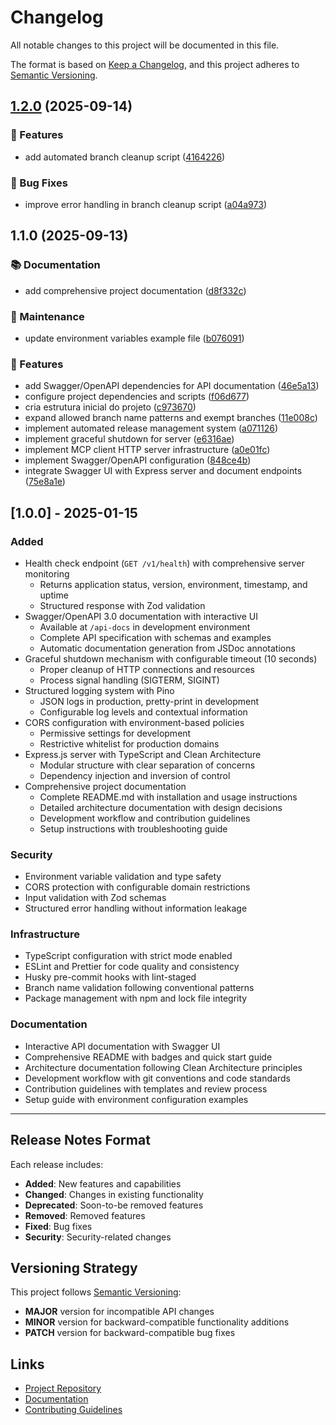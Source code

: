 # Changelog

All notable changes to this project will be documented in this file.

The format is based on [Keep a Changelog](https://keepachangelog.com/en/1.0.0/),
and this project adheres to [Semantic Versioning](https://semver.org/spec/v2.0.0.html).

## [1.2.0](https://github.com/GustavoSantosLeadLovers/LeadLovers.Api.MCPClient/compare/v1.1.0...v1.2.0) (2025-09-14)


### 🚀 Features

* add automated branch cleanup script ([4164226](https://github.com/GustavoSantosLeadLovers/LeadLovers.Api.MCPClient/commit/4164226611d0b9a26980dfb0053a6457d65fb5e1))


### 🐛 Bug Fixes

* improve error handling in branch cleanup script ([a04a973](https://github.com/GustavoSantosLeadLovers/LeadLovers.Api.MCPClient/commit/a04a973d4de550569ac4028200aee26f4e1709b4))

## 1.1.0 (2025-09-13)


### 📚 Documentation

* add comprehensive project documentation ([d8f332c](https://github.com/GustavoSantosLeadLovers/LeadLovers.Api.MCPClient/commit/d8f332c15434b8d37a8012c879b26594e6f4bd3c))


### 🔧 Maintenance

* update environment variables example file ([b076091](https://github.com/GustavoSantosLeadLovers/LeadLovers.Api.MCPClient/commit/b076091a064799eb9eae428d7e6360ea10b621f8))


### 🚀 Features

* add Swagger/OpenAPI dependencies for API documentation ([46e5a13](https://github.com/GustavoSantosLeadLovers/LeadLovers.Api.MCPClient/commit/46e5a1363ed9e979a238bedf4acfdb9c52f7f671))
* configure project dependencies and scripts ([f06d677](https://github.com/GustavoSantosLeadLovers/LeadLovers.Api.MCPClient/commit/f06d677c897e0d07931ca46322bc855d43dbe339))
* cria estrutura inicial do projeto ([c973670](https://github.com/GustavoSantosLeadLovers/LeadLovers.Api.MCPClient/commit/c973670337e291a088a3e910d88781253b9abd24))
* expand allowed branch name patterns and exempt branches ([11e008c](https://github.com/GustavoSantosLeadLovers/LeadLovers.Api.MCPClient/commit/11e008cd4c4d711169655c24259c6623d64561d3))
* implement automated release management system ([a071126](https://github.com/GustavoSantosLeadLovers/LeadLovers.Api.MCPClient/commit/a071126adf9c194678d4eafa613d2e5954d90d56))
* implement graceful shutdown for server ([e6316ae](https://github.com/GustavoSantosLeadLovers/LeadLovers.Api.MCPClient/commit/e6316ae8ad150d178e51a7b81a8a610acbd19f6e))
* implement MCP client HTTP server infrastructure ([a0e01fc](https://github.com/GustavoSantosLeadLovers/LeadLovers.Api.MCPClient/commit/a0e01fc93a069bebf860c850e59df35691722e58))
* implement Swagger/OpenAPI configuration ([848ce4b](https://github.com/GustavoSantosLeadLovers/LeadLovers.Api.MCPClient/commit/848ce4b1328dfb83c5349cbec742c93a7f0aed1a))
* integrate Swagger UI with Express server and document endpoints ([75e8a1e](https://github.com/GustavoSantosLeadLovers/LeadLovers.Api.MCPClient/commit/75e8a1e118e0a8164c1df731227b0972e31ea756))

## [1.0.0] - 2025-01-15

### Added
- Health check endpoint (`GET /v1/health`) with comprehensive server monitoring
  - Returns application status, version, environment, timestamp, and uptime
  - Structured response with Zod validation
- Swagger/OpenAPI 3.0 documentation with interactive UI
  - Available at `/api-docs` in development environment
  - Complete API specification with schemas and examples
  - Automatic documentation generation from JSDoc annotations
- Graceful shutdown mechanism with configurable timeout (10 seconds)
  - Proper cleanup of HTTP connections and resources
  - Process signal handling (SIGTERM, SIGINT)
- Structured logging system with Pino
  - JSON logs in production, pretty-print in development
  - Configurable log levels and contextual information
- CORS configuration with environment-based policies
  - Permissive settings for development
  - Restrictive whitelist for production domains
- Express.js server with TypeScript and Clean Architecture
  - Modular structure with clear separation of concerns
  - Dependency injection and inversion of control
- Comprehensive project documentation
  - Complete README.md with installation and usage instructions
  - Detailed architecture documentation with design decisions
  - Development workflow and contribution guidelines
  - Setup instructions with troubleshooting guide

### Security
- Environment variable validation and type safety
- CORS protection with configurable domain restrictions
- Input validation with Zod schemas
- Structured error handling without information leakage

### Infrastructure
- TypeScript configuration with strict mode enabled
- ESLint and Prettier for code quality and consistency
- Husky pre-commit hooks with lint-staged
- Branch name validation following conventional patterns
- Package management with npm and lock file integrity

### Documentation
- Interactive API documentation with Swagger UI
- Comprehensive README with badges and quick start guide
- Architecture documentation following Clean Architecture principles
- Development workflow with git conventions and code standards
- Contribution guidelines with templates and review process
- Setup guide with environment configuration examples

---

## Release Notes Format

Each release includes:
- **Added**: New features and capabilities
- **Changed**: Changes in existing functionality
- **Deprecated**: Soon-to-be removed features
- **Removed**: Removed features
- **Fixed**: Bug fixes
- **Security**: Security-related changes

## Versioning Strategy

This project follows [Semantic Versioning](https://semver.org/):
- **MAJOR** version for incompatible API changes
- **MINOR** version for backward-compatible functionality additions
- **PATCH** version for backward-compatible bug fixes

## Links

- [Project Repository](https://github.com/GustavoSantosLeadLovers/LeadLovers.Api.MCPClient)
- [Documentation](docs/README.md)
- [Contributing Guidelines](CONTRIBUTING.md)
